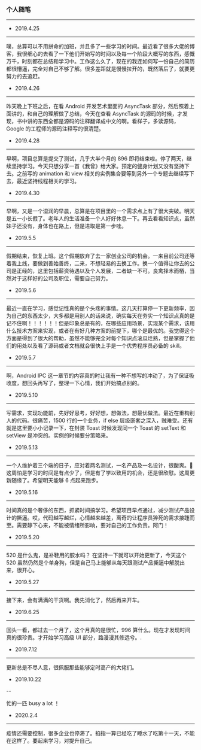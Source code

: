 ### 个人随笔

---

- 2019.4.25

---

噗，总算可以不用拼命的加班，并且多了一些学习的时间。最近看了很多大佬的博客，我很细心的去看了一下他们开始写的时间以及每一个阶段大概写的东西，感慨万千，时刻都在总结和学习中。工作这么久了，现在的我连如何写一份自己的简历都很懵逼，完全对自己不够了解。很多差距就是慢慢拉开的，既然落后了，就要更努力的去追赶。

- 2019.4.26

---

昨天晚上下班之后，在看 Android 开发艺术里面的 AsyncTask 部分，然后照着上面讲的，和自己的理解做了总结，今天在查看 AsyncTask 的源码的时候，才发现，书中讲的东西全都是源码的注释翻译成中文的啊。看样子，多读源码，Google 的工程师的源码注释写的很清楚。

- 2019.4.28

---

早啊，项目总算是提交了测试，几乎大半个月的 896 即将结束啦。停了两天，继续坚持学习。今天只想分享一首《我曾》给大家。预定的健身计划又没有坚持下去。之前写的 animation 和 view 相关的实例集合要等到另外一个专题去继续写下去，最近坚持线程相关的学习。

- 2019.4.30

---

早啊，又是一个湿润的早晨，总算是在项目里的一个需求点上有了很大突破。明天是五一小长假了。老年人的生活准备一个人好好休息一下。再去看看知识点，虽然妹子还没有，身体也在路上，但是进取是第一步哇。

- 2019.5.5

---

假期结束，恢复上班。这个假期放弃了去一家创业公司的机会。一来目前公司还等着我上线，要做到善始善终，二来，不想轻易的去换工作。换一个值得让你去的公司是正经的，这里包括薪资待遇以及个人发展，二者缺一不可。良禽择木而栖，当然对于这样好的公司及职位，需要自己努力。

- 2019.5.6

---

最近一直在学习，感觉记性真的是个头疼的事情。这几天打算停一下更新频率，因为自己的东西太少，大多都是用别人的话来说，确实每天在夯实一个知识点真的是记不住啊！！！！！！但是印象总是有的，在哪些应用场景，实现某个需求，该用什么技术方案来实现，或者在有好几种方案的前提下，哪个是最优的。我觉得这个方面是得到了很大的帮助，虽然不能够完全对每个知识点滚瓜烂熟，但是掌握了他们的用处以及看了源码或者文档就会很快上手是一个优秀程序员必备的 skill。

- 2019.5.7

---

啊，Android IPC 这一章节的内容真的时让我有一种不想写的冲动了，为了保证吸收度，想回头再写了，整理一下心情，我们开始搞点别的。

- 2019.5.10

---

写需求，实现功能前，先好好思考，好好想，想做法，想最优做法。最近在重构别人的代码。很痛苦，1500 行的一个业务，if else 层级嵌套之深入，贼难受。还有就是这里要小小记录一下，在封装 Toast 时候发现同一个 Toast 的 setText 和 setView 是冲突的。实例的时候要分策略来。

- 2019.5.13

---

一个人维护着三个端的日子，应对着两名测试，一名产品及一名设计，很酸爽。 这周怕是学习的时间是有点少了，但是有了学以致用的机会，还是很欣慰。这周更新随缘了。希望明天能够 6 点起来跑步。

- 2019.5.16

---

时间真的是个奢侈的东西，抓紧时间搞学习。希望项目早点通过，减少测试产品设计的撕逼。哎，代码越写越烂，心情越来越差，离奇的让程序员猝死的需求接踵而至。需要静下心来，不能被情绪所影响，要对自己的工作负责。阿门！

- 2019.5.20

---

520 是什么鬼，是补鞋用的胶水吗？ 在坚持一下就可以开始更新了，今天这个 520 虽然仍然是个单身狗，但是自己马上能够从每天跟测试产品撕逼中解脱出来，很开心。

- 2019.5.27

---

接下来，会有满满的干货啊。我先消化了，然后再来开车。

- 2019.6.25

---

回头一看，都过去一个月了，这个月真的是很忙，996 算什么。现在才发现时间真的很珍贵。才开始学习高级 UI 部分，路漫漫其修远兮。.

- 2019.7.12

---

更新总是不尽人意，很佩服那些能够定时高产的大佬们。

- 2019.10.22

--

忙的一匹 busy a lot ！

- 2020.2.4

---

疫情还需要控制，很多企业也停滞了。掐指一算已经吃了睡水了吃第十一天，不能在这样了。要起来学习，对提升自己。
